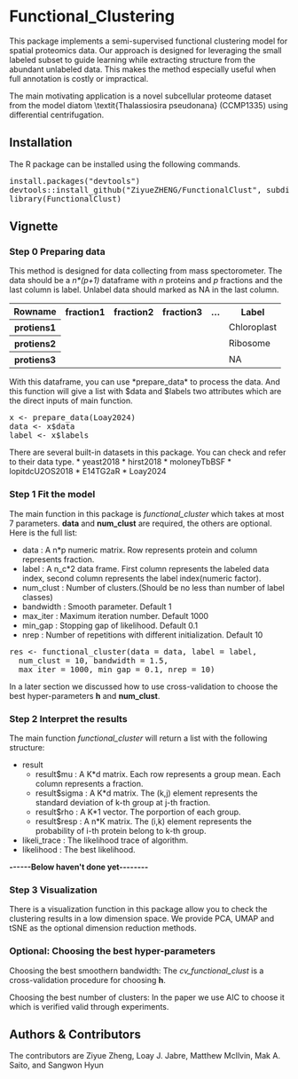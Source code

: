 # Functional_Clustering

This package implements a semi-supervised functional clustering model for spatial proteomics data. Our approach is designed for leveraging the small labeled subset to guide learning while extracting structure from the abundant unlabeled data. This makes the method especially useful when full annotation is costly or impractical. 

The main motivating application is a novel subcellular proteome dataset from the model diatom \textit{Thalassiosira pseudonana} (CCMP1335) using differential centrifugation.


## Installation
The R package can be installed using the following commands.
<pre lang="markdown">install.packages("devtools") 
devtools::install_github("ZiyueZHENG/FunctionalClust", subdir = "FunctionalClust")
library(FunctionalClust)
</pre>

## Vignette
### Step 0 Preparing data
This method is designed for data collecting from mass spectorometer. 
The data should be a *n\*(p+1)* dataframe with *n* proteins and *p* fractions and the last column is label. Unlabel data should marked as NA in the last column. 
<table>
  <tr><th>Rowname</th><th>fraction1</th><th>fraction2</th><th>fraction3</th><th>…</th><th>Label</th></tr>
  <tr><th>protiens1</th><td></td><td></td><td></td><td></td><td>Chloroplast</td></tr>
  <tr><th>protiens2</th><td></td><td></td><td></td><td></td><td>Ribosome</td></tr>
  <tr><th>protiens3</th><td></td><td></td><td></td><td></td><td>NA</td></tr>
  <!-- more rows -->
</table>
With this dataframe, you can use *prepare_data* to process the data. And this function will give a list with $data and $labels two attributes which are the direct inputs of main function.
<pre lang="markdown">x <- prepare_data(Loay2024)
data <- x$data
label <- x$labels</pre>
There are several built-in datasets in this package. You can check and refer to their data type.
* yeast2018
* hirst2018
* moloneyTbBSF
* lopitdcU2OS2018
* E14TG2aR
* Loay2024


### Step 1 Fit the model
The main function in this package is *functional_cluster* which takes at most 7 parameters. **data** and **num_clust** are required, the others are optional. Here is the full list:
* data : A n*p numeric matrix. Row represents protein and column represents fraction. 
* label : A n_c*2 data frame. First column represents the labeled data index, second column represents the label index(numeric factor).  
* num_clust : Number of clusters.(Should be no less than number of label classes)
* bandwidth : Smooth parameter. Default 1
* max_iter : Maximum iteration number. Default 1000
* min_gap : Stopping gap of likelihood. Default 0.1
* nrep : Number of repetitions with different initialization. Default 10
<pre lang="markdown">res <- functional_cluster(data = data, label = label, 
  num_clust = 10, bandwidth = 1.5, 
  max_iter = 1000, min_gap = 0.1, nrep = 10)
</pre>
In a later section we discussed how to use cross-validation to choose the best hyper-parameters **h** and **num_clust**. 

### Step 2 Interpret the results
The main function *functional_cluster* will return a list with the following structure:
- result
  - result$mu : A K*d matrix. Each row represents a group mean. Each column represents a fraction.
  - result$sigma : A K*d matrix. The (k,j) element represents the standard deviation of k-th group at j-th fraction.
  - result$rho : A K*1 vector. The porportion of each group.
  - result$resp : A n*K matrix. The (i,k) element represents the probability of i-th protein belong to k-th group.
- likeli_trace : The likelihood trace of algorithm. 
- likelihood : The best likelihood.

**------Below haven't done yet--------**

### Step 3 Visualization 
There is a visualization function in this package allow you to check the clustering results in a low dimension space. We provide PCA, UMAP and tSNE as the optional dimension reduction methods.

### Optional: Choosing the best hyper-parameters
Choosing the best smoothern bandwidth:
The *cv_functional_clust* is a cross-validation procedure for choosing **h**.

Choosing the best number of clusters:
In the paper we use AIC to choose it which is verified valid through experiments.


## Authors & Contributors
The contributors are Ziyue Zheng, Loay J. Jabre, Matthew McIlvin, Mak A. Saito, and Sangwon Hyun
